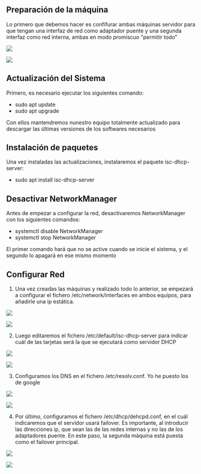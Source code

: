 ## Preparación de la máquina
Lo primero que debemos hacer es confifurar ambas máquinas servidor para que tengan una interfaz de red como adaptador puente y una segunda interfaz como red interna, ambas en modo promiscuo "permitir todo"

![](imagenes/adaptadorPuente.png)

![](imagenes/redInterna.png)

## Actualización del Sistema
Primero, es necesario ejecutar los siguientes comando:
- sudo apt update
- sudo apt upgrade

Con ellos mantendremos nunestro equipo totalmente actualizado para descargar las últimas versiones de los softwares necesarios

## Instalación de paquetes
Una vez instaladas las actualizaciones, instalaremos el paquete isc-dhcp-server:
- sudo apt install isc-dhcp-server

## Desactivar NetworkManager
Antes de empezar a configurar la red, desactivaremos NetworkManager con los siguientes comandos:
- systemctl disable NetworkManager
- systemctl stop NetworkManager

El primer comando hará que no se active cuando se inicie el sistema, y el segundo lo apagará en ese mismo momento

## Configurar Red
1. Una vez creadas las máquinas y realizado todo lo anterior, se empezará a configurar el fichero /etc/network/interfaces en ambos equipos, para añadirle una ip estática.

![](imagenes/networkInterfaces1.png)

![](imagenes/networkInterfaces2.png)

2. Luego editaremos el fichero /etc/default/isc-dhcp-server para indicar cuál de las tarjetas será la que se ejecutará como servidor DHCP

![](imagenes/defaultIsc1.png)

![](imagenes/defaultIsc2.png)

3. Configuramos los DNS en el fichero /etc/resolv.conf. Yo he puesto los de google

![](imagenes/dns1.png)

![](imagenes/dns2.png)

4. Por último, configuramos el fichero /etc/dhcp/dehcpd.conf, en el cuál indicaremos que el servidor usará failover. Es importante, al introducir las direcciones ip, que sean las de las redes internas y no las de los adaptadores puente. En este paso, la segunda máquina está puesta como el failover principal.

![](imagenes/failover1.png)

![](imagenes/failover2.png)
